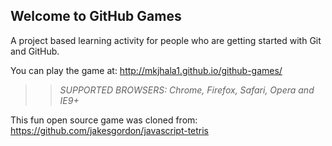 ## Welcome to GitHub Games

A project based learning activity for people who are getting started with Git and GitHub.

You can play the game at: http://mkjhala1.github.io/github-games/

>> _*SUPPORTED BROWSERS*: Chrome, Firefox, Safari, Opera and IE9+_

This fun open source game was cloned from: https://github.com/jakesgordon/javascript-tetris
